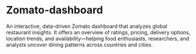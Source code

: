 # Zomato-dashboard
An interactive, data-driven Zomato dashboard that analyzes global restaurant insights. It offers an overview of ratings, pricing, delivery options, location trends, and availability—helping food enthusiasts, researchers, and analysts uncover dining patterns across countries and cities.
